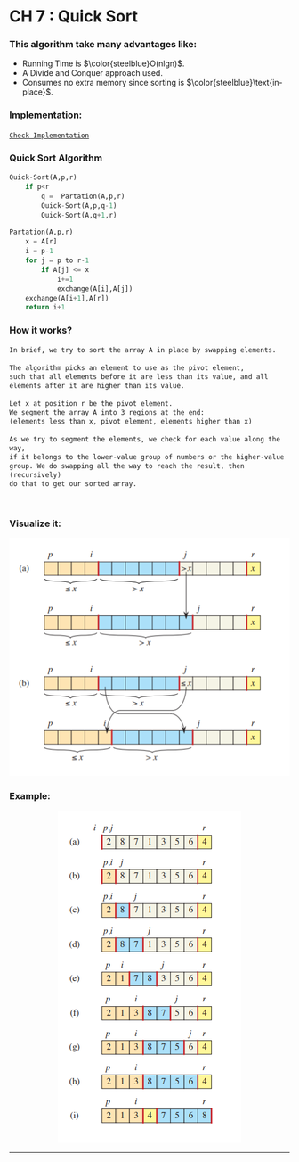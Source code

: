 # CH 7 : Quick Sort


### This algorithm take many advantages like:



- Running Time is $\color{steelblue}O(nlgn)$.
- A Divide and Conquer approach used.
- Consumes no extra memory since sorting is $\color{steelblue}\text{in-place}$.

### Implementation:

[`Check Implementation`](https://github.com/sayedgamal99/INTRO-TO-ALGORITHMS/blob/main/Code/QuickSort.py)


### Quick Sort Algorithm

```py
Quick-Sort(A,p,r)
    if p<r
        q =  Partation(A,p,r)
        Quick-Sort(A,p,q-1)
        Quick-Sort(A,q+1,r)
```

```py
Partation(A,p,r)
    x = A[r]
    i = p-1
    for j = p to r-1
        if A[j] <= x
            i+=1
            exchange(A[i],A[j])
    exchange(A[i+1],A[r])
    return i+1
```

### How it works?
```
In brief, we try to sort the array A in place by swapping elements.

The algorithm picks an element to use as the pivot element,
such that all elements before it are less than its value, and all elements after it are higher than its value.

Let x at position r be the pivot element.
We segment the array A into 3 regions at the end:
(elements less than x, pivot element, elements higher than x)

As we try to segment the elements, we check for each value along the way,
if it belongs to the lower-value group of numbers or the higher-value 
group. We do swapping all the way to reach the result, then (recursively)
do that to get our sorted array.

```

<br>


### Visualize it:

<p align ='center'>
    <img src='https://github.com/sayedgamal99/INTRO-TO-ALGORITHMS/blob/main/Exercises/Images/QuickSort2.png?raw=true' alt="alt text">
</p>



### Example:
<p align ='center'>
    <img src='https://github.com/sayedgamal99/INTRO-TO-ALGORITHMS/blob/main/Exercises/Images/QuickSort1.png?raw=true' alt="alt text">
</p>



---